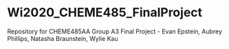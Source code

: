 # Wi2020_CHEME485_FinalProject
Repository for CHEME485AA Group A3 Final Project - Evan Epstein, Aubrey Phillips, Natasha Braunstein, Wylie Kau
